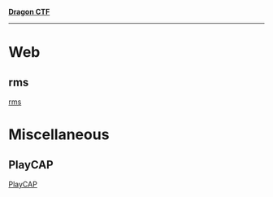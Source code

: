 **[Dragon CTF](https://ctf.dragonsector.pl)**

---

# Web

## rms

[rms](./rms/README.md ":include")

# Miscellaneous

## PlayCAP

[PlayCAP](./playCAP/README.md ":include")
